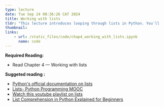 ```yaml
---
type: lecture
date: Tue Sep 24 08:36:26 CAT 2024
title: Working with lists
tldr: "This lecture introduces looping through lists in Python. You'll learn to process every item in a list efficiently, regardless of its length. This powerful technique allows you to perform the same actions on each element, enabling you to work effectively with lists containing thousands or even millions of items."
thumbnail: 
links: 
    - url: /static_files/code/chap4_working_with_lists.ipynb
      name: code
---
```

**Required Reading:**
- Read Chapter 4 — Working with lists

**Suggeted reading :**
- [Python's official documentation on lists](https://docs.python.org/3/tutorial/introduction.html#lists)
- [Lists- Python Programming MOOC](https://programming-24.mooc.fi/part-4/3-lists)
- [Watch this youtube playlist on lists](https://www.youtube.com/watch?v=f2RATcdPcrE&list=PLBlnK6fEyqRjSgal6OIEfzK4upXvkHSxW)
- [List Comprehension in Python Explained for Beginners](https://www.freecodecamp.org/news/list-comprehension-in-python/)




